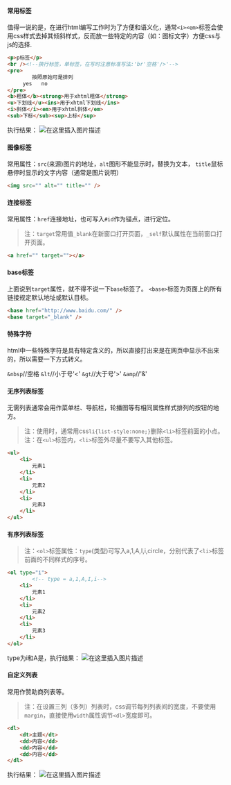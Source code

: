 #### 常用标签
值得一说的是，在进行html编写工作时为了方便和语义化，通常`<i><em>`标签会使用css样式去掉其倾斜样式，反而放一些特定的内容（如：图标文字）方便css与js的选择.
```html
<p>p标签</p>
<br /><!--换行标签，单标签，在写时注意标准写法:'br'空格'/>'-->
<pre>
		按照原始可是排列
	 yes   no
</pre>
<b>粗体</b><strong>用于xhtml粗体</strong>
<u>下划线</u><ins>用于xhtml下划线</ins>
<i>斜体</i><em>用于xhtml斜体</em>
<sub>下标</sub><sup>上标</sup>
```
执行结果：
![在这里插入图片描述](https://img-blog.csdn.net/20181008181214856?watermark/2/text/aHR0cHM6Ly9ibG9nLmNzZG4ubmV0L3FxXzI5MDE4ODkx/font/5a6L5L2T/fontsize/400/fill/I0JBQkFCMA==/dissolve/70)
#### 图像标签
常用属性：`src`(来源)图片的地址，`alt`图形不能显示时，替换为文本， `title`鼠标悬停时显示的文字内容（通常是图片说明）
```html
<img src="" alt="" title="" />
```
#### 连接标签
常用属性：`href`连接地址，也可写入`#id`作为锚点，进行定位。
> 注：`target`常用值`_blank`在新窗口打开页面，`_self`默认属性在当前窗口打开页面。
```html
<a href="" target=""></a>
```
#### base标签
上面说到`target`属性，就不得不说一下`base`标签了。
`<base>`标签为页面上的所有链接规定默认地址或默认目标。
```html
<base href="http://www.baidu.com/" />
<base target="_blank" />
```
#### 特殊字符
html中一些特殊字符是具有特定含义的，所以直接打出来是在网页中显示不出来的，所以需要一下方式转义。

`&nbsp`//空格
`&lt`//小于号'<'
`&gt`//大于号'>'
`&amp`//'&'

#### 无序列表标签
无需列表通常会用作菜单栏、导航栏，轮播图等有相同属性样式排列的按钮的地方。
>注：使用时，通常用css`li{list-style:none;}`删除`<li>`标签前面的小点。
>注：在`<ul>`标签内，`<li>`标签外尽量不要写入其他标签。
```html
<ul>
	<li>
    	元素1
    </li>
	<li>
    	元素2
    </li>
    <li>
    	元素3
    </li>
</ul>
```
#### 有序列表标签
>注：`<ol>`标签属性：`type`(类型)可写入a,1,A,I,i,circle，分别代表了`<li>`标签前面的不同样式的序号。
```html
<ol type="i"> 
    	<!-- type = a,1,A,I,i-->
	<li>
		元素1
	</li>
	<li>
		元素2
	</li>
	<li>
		元素3
	</li>
</ol>
```
type为i和A是，执行结果：
![在这里插入图片描述](https://img-blog.csdn.net/20181008190624730?watermark/2/text/aHR0cHM6Ly9ibG9nLmNzZG4ubmV0L3FxXzI5MDE4ODkx/font/5a6L5L2T/fontsize/400/fill/I0JBQkFCMA==/dissolve/70)
#### 自定义列表
常用作赞助商列表等。
> 注：在设置三列（多列）列表时，css调节每列列表间的宽度，不要使用`margin`，直接使用`width`属性调节`<dl>`宽度即可。
```html
<dl>
	<dt>主题</dt>
    <dd>内容</dd>
    <dd>内容</dd>
    <dd>内容</dd>
</dl>
```
执行结果：
![在这里插入图片描述](https://img-blog.csdn.net/2018100819152760?watermark/2/text/aHR0cHM6Ly9ibG9nLmNzZG4ubmV0L3FxXzI5MDE4ODkx/font/5a6L5L2T/fontsize/400/fill/I0JBQkFCMA==/dissolve/70)